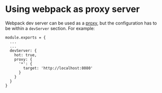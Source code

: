 # Using webpack as proxy server

Webpack dev server can be used as a [proxy](https://webpack.github.io/docs/webpack-dev-server.html#proxy), but the configuration has to be within a `devServer` section. For example:

```
module.exports = {
  ...
  ...
  devServer: {
    hot: true,
    proxy: {
      '*': {
        target: 'http://localhost:8080'
      }
    }
  }
}
```
